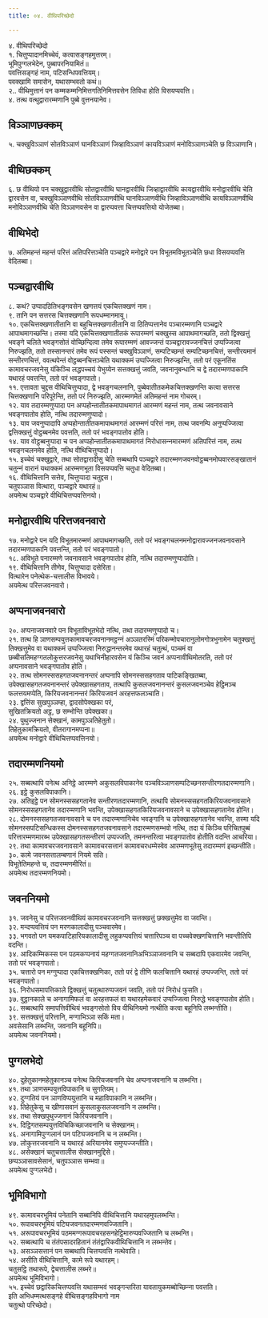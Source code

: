 ```yaml
---
title: ०४. वीथिपरिच्छेदो

---
```

४. वीथिपरिच्छेदो  
१. चित्तुप्पादानमिच्‍चेवं, कत्वासङ्गहमुत्तरम्।  
भूमिपुग्गलभेदेन, पुब्बापरनियामितं॥  
पवत्तिसङ्गहं नाम, पटिसन्धिपवत्तियम्।  
पवक्खामि समासेन, यथासम्भवतो कथं॥  
२.. वीथिमुत्तानं पन कम्मकम्मनिमित्तगतिनिमित्तवसेन तिविधा होति विसयप्पवत्ति।  
४. तत्थ वत्थुद्वारारम्मणानि पुब्बे वुत्तनयानेव।  


## विञ्‍ञाणछक्‍कम्

५. चक्खुविञ्‍ञाणं सोतविञ्‍ञाणं घानविञ्‍ञाणं जिव्हाविञ्‍ञाणं कायविञ्‍ञाणं मनोविञ्‍ञाणञ्‍चेति छ विञ्‍ञाणानि।  


## वीथिछक्‍कम्

६. छ वीथियो पन चक्खुद्वारवीथि सोतद्वारवीथि घानद्वारवीथि जिव्हाद्वारवीथि कायद्वारवीथि मनोद्वारवीथि चेति द्वारवसेन वा, चक्खुविञ्‍ञाणवीथि सोतविञ्‍ञाणवीथि घानविञ्‍ञाणवीथि जिव्हाविञ्‍ञाणवीथि कायविञ्‍ञाणवीथि मनोविञ्‍ञाणवीथि चेति विञ्‍ञाणवसेन वा द्वारप्पवत्ता चित्तप्पवत्तियो योजेतब्बा।  


## वीथिभेदो

७. अतिमहन्तं महन्तं परित्तं अतिपरित्तञ्‍चेति पञ्‍चद्वारे मनोद्वारे पन विभूतमविभूतञ्‍चेति छधा विसयप्पवत्ति वेदितब्बा।  


## पञ्‍चद्वारवीथि

८. कथं? उप्पादठितिभङ्गवसेन खणत्तयं एकचित्तक्खणं नाम।  
९. तानि पन सत्तरस चित्तक्खणानि रूपधम्मानमायू।  
१०. एकचित्तक्खणातीतानि वा बहुचित्तक्खणातीतानि वा ठितिप्पत्तानेव पञ्‍चारम्मणानि पञ्‍चद्वारे आपाथमागच्छन्ति। तस्मा यदि एकचित्तक्खणातीतकं रूपारम्मणं चक्खुस्स आपाथमागच्छति, ततो द्विक्खत्तुं भवङ्गे चलिते भवङ्गसोतं वोच्छिन्दित्वा तमेव रूपारम्मणं आवज्‍जन्तं पञ्‍चद्वारावज्‍जनचित्तं उप्पज्‍जित्वा निरुज्झति, ततो तस्सानन्तरं तमेव रूपं पस्सन्तं चक्खुविञ्‍ञाणं, सम्पटिच्छन्तं सम्पटिच्छनचित्तं, सन्तीरयमानं सन्तीरणचित्तं, ववत्थपेन्तं वोट्ठब्बनचित्तञ्‍चेति यथाक्‍कमं उप्पज्‍जित्वा निरुज्झन्ति, ततो परं एकूनतिंस कामावचरजवनेसु यंकिञ्‍चि लद्धपच्‍चयं येभुय्येन सत्तक्खत्तुं जवति, जवनानुबन्धानि च द्वे तदारम्मणपाकानि यथारहं पवत्तन्ति, ततो परं भवङ्गपातो।  
११. एत्तावता चुद्दस वीथिचित्तुप्पादा, द्वे भवङ्गचलनानि, पुब्बेवातीतकमेकचित्तक्खणन्ति कत्वा सत्तरस चित्तक्खणानि परिपूरेन्ति, ततो परं निरुज्झति, आरम्मणमेतं अतिमहन्तं नाम गोचरम्।  
१२. याव तदारम्मणुप्पादा पन अप्पहोन्तातीतकमापाथमागतं आरम्मणं महन्तं नाम, तत्थ जवनावसाने भवङ्गपातोव होति, नत्थि तदारम्मणुप्पादो।  
१३. याव जवनुप्पादापि अप्पहोन्तातीतकमापाथमागतं आरम्मणं परित्तं नाम, तत्थ जवनम्पि अनुप्पज्‍जित्वा द्वत्तिक्खत्तुं वोट्ठब्बनमेव पवत्तति, ततो परं भवङ्गपातोव होति।  
१४. याव वोट्ठब्बनुप्पादा च पन अप्पहोन्तातीतकमापाथमागतं निरोधासन्‍नमारम्मणं अतिपरित्तं नाम, तत्थ भवङ्गचलनमेव होति, नत्थि वीथिचित्तुप्पादो।  
१५. इच्‍चेवं चक्खुद्वारे, तथा सोतद्वारादीसु चेति सब्बथापि पञ्‍चद्वारे तदारम्मणजवनवोट्ठब्बनमोघवारसङ्खातानं चतुन्‍नं वारानं यथाक्‍कमं आरम्मणभूता विसयप्पवत्ति चतुधा वेदितब्बा।  
१६. वीथिचित्तानि सत्तेव, चित्तुप्पादा चतुद्दस।  
चतुपञ्‍ञास वित्थारा, पञ्‍चद्वारे यथारहं॥  
अयमेत्थ पञ्‍चद्वारे वीथिचित्तप्पवत्तिनयो।  


## मनोद्वारवीथि परित्तजवनवारो

१७. मनोद्वारे पन यदि विभूतमारम्मणं आपाथमागच्छति, ततो परं भवङ्गचलनमनोद्वारावज्‍जनजवनावसाने तदारम्मणपाकानि पवत्तन्ति, ततो परं भवङ्गपातो।  
१८. अविभूते पनारम्मणे जवनावसाने भवङ्गपातोव होति, नत्थि तदारम्मणुप्पादोति।  
१९. वीथिचित्तानि तीणेव, चित्तुप्पादा दसेरिता।  
वित्थारेन पनेत्थेक-चत्तालीस विभावये।  
अयमेत्थ परित्तजवनवारो।  


## अप्पनाजवनवारो

२०. अप्पनाजवनवारे पन विभूताविभूतभेदो नत्थि, तथा तदारम्मणुप्पादो च।  
२१. तत्थ हि ञाणसम्पयुत्तकामावचरजवनानमट्ठन्‍नं अञ्‍ञतरस्मिं परिकम्मोपचारानुलोमगोत्रभुनामेन चतुक्खत्तुं तिक्खत्तुमेव वा यथाक्‍कमं उप्पज्‍जित्वा निरुद्धानन्तरमेव यथारहं चतुत्थं, पञ्‍चमं वा छब्बीसतिमहग्गतलोकुत्तरजवनेसु यथाभिनीहारवसेन यं किञ्‍चि जवनं अप्पनावीथिमोतरति, ततो परं अप्पनावसाने भवङ्गपातोव होति।  
२२. तत्थ सोमनस्ससहगतजवनानन्तरं अप्पनापि सोमनस्ससहगताव पाटिकङ्खितब्बा, उपेक्खासहगतजवनानन्तरं उपेक्खासहगताव, तत्थापि कुसलजवनानन्तरं कुसलजवनञ्‍चेव हेट्ठिमञ्‍च फलत्तयमप्पेति, किरियजवनानन्तरं किरियजवनं अरहत्तफलञ्‍चाति।  
२३. द्वत्तिंस सुखपुञ्‍ञम्हा, द्वादसोपेक्खका परं,  
सुखितक्रियतो अट्ठ, छ सम्भोन्ति उपेक्खका॥  
२४. पुथुज्‍जनान सेक्खानं, कामपुञ्‍ञतिहेतुतो।  
तिहेतुकामक्रियतो, वीतरागानमप्पना॥  
अयमेत्थ मनोद्वारे वीथिचित्तप्पवत्तिनयो।  


## तदारम्मणनियमो

२५. सब्बत्थापि पनेत्थ अनिट्ठे आरम्मणे अकुसलविपाकानेव पञ्‍चविञ्‍ञाणसम्पटिच्छनसन्तीरणतदारम्मणानि।  
२६. इट्ठे कुसलविपाकानि।  
२७. अतिइट्ठे पन सोमनस्ससहगतानेव सन्तीरणतदारम्मणानि, तत्थापि सोमनस्ससहगतकिरियजवनावसाने सोमनस्ससहगतानेव तदारम्मणानि भवन्ति, उपेक्खासहगतकिरियजवनावसाने च उपेक्खासहगतानेव होन्ति।  
२८. दोमनस्ससहगतजवनावसाने च पन तदारम्मणानिचेव भवङ्गानि च उपेक्खासहगतानेव भवन्ति, तस्मा यदि सोमनस्सपटिसन्धिकस्स दोमनस्ससहगतजवनावसाने तदारम्मणसम्भवो नत्थि, तदा यं किञ्‍चि परिचितपुब्बं परित्तारम्मणमारब्भ उपेक्खासहगतसन्तीरणं उप्पज्‍जति, तमनन्तरित्वा भवङ्गपातोव होतीति वदन्ति आचरिया।  
२९. तथा कामावचरजवनावसाने कामावचरसत्तानं कामावचरधम्मेस्वेव आरम्मणभूतेसु तदारम्मणं इच्छन्तीति।  
३०. कामे जवनसत्तालम्बणानं नियमे सति।  
विभूतेतिमहन्ते च, तदारम्मणमीरितं॥  
अयमेत्थ तदारम्मणनियमो।  


## जवननियमो

३१. जवनेसु च परित्तजवनवीथियं कामावचरजवनानि सत्तक्खत्तुं छक्खत्तुमेव वा जवन्ति।  
३२. मन्दप्पवत्तियं पन मरणकालादीसु पञ्‍चवारमेव।  
३३. भगवतो पन यमकपाटिहारियकालादीसु लहुकप्पवत्तियं चत्तारिपञ्‍च वा पच्‍चवेक्खणचित्तानि भवन्तीतिपि वदन्ति।  
३४. आदिकम्मिकस्स पन पठमकप्पनायं महग्गतजवनानिअभिञ्‍ञाजवनानि च सब्बदापि एकवारमेव जवन्ति, ततो परं भवङ्गपातो।  
३५. चत्तारो पन मग्गुप्पादा एकचित्तक्खणिका, ततो परं द्वे तीणि फलचित्तानि यथारहं उप्पज्‍जन्ति, ततो परं भवङ्गपातो।  
३६. निरोधसमापत्तिकाले द्विक्खत्तुं चतुत्थारुप्पजवनं जवति, ततो परं निरोधं फुसति।  
३७. वुट्ठानकाले च अनागामिफलं वा अरहत्तफलं वा यथारहमेकवारं उप्पज्‍जित्वा निरुद्धे भवङ्गपातोव होति।  
३८. सब्बत्थापि समापत्तिवीथियं भवङ्गसोतो विय वीथिनियमो नत्थीति कत्वा बहूनिपि लब्भन्तीति।  
३९. सत्तक्खत्तुं परित्तानि, मग्गाभिञ्‍ञा सकिं मता।  
अवसेसानि लब्भन्ति, जवनानि बहूनिपि॥  
अयमेत्थ जवननियमो।  


## पुग्गलभेदो

४०. दुहेतुकानमहेतुकानञ्‍च पनेत्थ किरियजवनानि चेव अप्पनाजवनानि च लब्भन्ति।  
४१. तथा ञाणसम्पयुत्तविपाकानि च सुगतियम्।  
४२. दुग्गतियं पन ञाणविप्पयुत्तानि च महाविपाकानि न लब्भन्ति।  
४३. तिहेतुकेसु च खीणासवानं कुसलाकुसलजवनानि न लब्भन्ति।  
४४. तथा सेक्खपुथुज्‍जनानं किरियजवनानि।  
४५. दिट्ठिगतसम्पयुत्तविचिकिच्छाजवनानि च सेक्खानम्।  
४६. अनागामिपुग्गलानं पन पटिघजवनानि च न लब्भन्ति।  
४७. लोकुत्तरजवनानि च यथारहं अरियानमेव समुप्पज्‍जन्तीति।  
४८. असेक्खानं चतुचत्तालीस सेक्खानमुद्दिसे।  
छप्पञ्‍ञासावसेसानं, चतुपञ्‍ञास सम्भवा॥  
अयमेत्थ पुग्गलभेदो।  


## भूमिविभागो

४९. कामावचरभूमियं पनेतानि सब्बानिपि वीथिचित्तानि यथारहमुपलब्भन्ति।  
५०. रूपावचरभूमियं पटिघजवनतदारम्मणवज्‍जितानि।  
५१. अरूपावचरभूमियं पठममग्गरूपावचरहसनहेट्ठिमारुप्पवज्‍जितानि च लब्भन्ति।  
५२. सब्बत्थापि च तंतंपसादरहितानं तंतंद्वारिकवीथिचित्तानि न लब्भन्तेव।  
५३. असञ्‍ञसत्तानं पन सब्बथापि चित्तप्पवत्ति नत्थेवाति।  
५४. असीति वीथिचित्तानि, कामे रूपे यथारहम्।  
चतुसट्ठि तथारूपे, द्वेचत्तालीस लब्भरे॥  
अयमेत्थ भूमिविभागो।  
५५. इच्‍चेवं छद्वारिकचित्तप्पवत्ति यथासम्भवं भवङ्गन्तरिता यावतायुकमब्बोच्छिन्‍ना पवत्तति।  
इति अभिधम्मत्थसङ्गहे वीथिसङ्गहविभागो नाम  
चतुत्थो परिच्छेदो।  